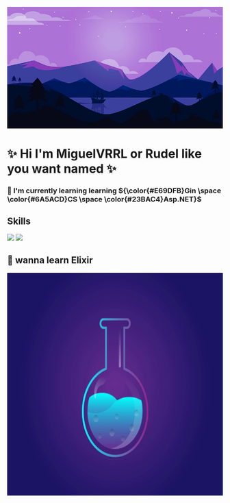 ![alt text](https://github.com/MiguelVRRL/MiguelVRRL/blob/main/landscape.jpg)

# ✨  Hi I'm MiguelVRRL or Rudel like you want named  ✨

### 🍄  I'm currently learning learning ${\color{#E69DFB}Gin \space \color{#6A5ACD}CS \space \color{#23BAC4}Asp.NET}$
 
## Skills

<img src="https://skillicons.dev/icons?i=linux,bash,neovim,go,ts,docker" />
<img src="https://skillicons.dev/icons?i=py,postgres,mysql,mongodb,django,nestjs" />


## 🌺 wanna learn Elixir
<p align="center">
  <img width="720" height="520" src="https://github.com/MiguelVRRL/MiguelVRRL/blob/main/magic.gif">
</p>
